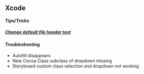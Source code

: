 ## Xcode
#### Tips/Tricks
##### [Change default file header text](/docs/xcode/defaultFileHeader.md)
#### Troubleshooting
- Autofill disappears
- New Cocoa Class subclass of dropdown missing
- Storyboard custom class selection and dropdown not working
